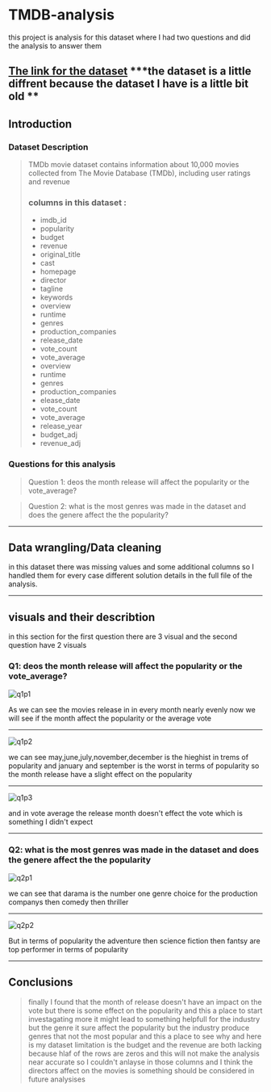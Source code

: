 # TMDB-analysis


this project is analysis for this dataset where I had two questions and did the analysis to answer them 

[The link for the dataset](https://www.kaggle.com/datasets/tmdb/tmdb-movie-metadata)
***the dataset is a little diffrent because the dataset I have is a little bit old **
---

## Introduction

### Dataset Description 

>TMDb movie dataset contains information about 10,000 movies collected from The Movie Database (TMDb), including user ratings and revenue 
>### columns in this dataset : 
>- imdb_id
>- popularity
>- budget
>- revenue	
>- original_title 
>- cast 	
>- homepage	
>- director
>- tagline	
>- keywords	
>- overview	
>- runtime	
>- genres	
>- production_companies	
>- release_date	
>- vote_count	
>- vote_average
>- overview 	
>- runtime 	
>- genres 	
>- production_companies 	
>- elease_date 	
>- vote_count 	
>- vote_average 	
>- release_year 	
>- budget_adj 	
>- revenue_adj

    



### Questions for this analysis


>Question 1: deos the month release will affect the popularity or the vote_average?

>Question 2: what is the most genres was made in the dataset and does the genere affect the the popularity?

---

## Data wrangling/Data cleaning

in this dataset there was missing values and some additional columns so I handled them for every case different solution details in the full file of the analysis.

---

## visuals and their describtion

in this section for the first question there are 3 visual and the second question have 2 visuals 


### Q1: deos the month release will affect the popularity or the vote_average?

![q1p1](https://github.com/Asem-001/TMDB-analysis/assets/117676536/013033c2-ad83-4445-a377-df201aafde4b)

As we can see the movies release in in every month nearly evenly now we will see if the month affect the popularity or the average vote

---

![q1p2](https://github.com/Asem-001/TMDB-analysis/assets/117676536/0048e865-ba3f-4884-a1c0-073fe81556cb)

we can see may,june,july,november,december is the hieghist in trems of popularity and january and september is the worst in terms of popularity so the month release have a slight effect on the popularity

---

![q1p3](https://github.com/Asem-001/TMDB-analysis/assets/117676536/2902c47a-8418-4aaa-b3e3-84cd0e22da02)

and in vote average the release month doesn't effect the vote which is something I didn't expect

---

### Q2: what is the most genres was made in the dataset and does the genere affect the the popularity


![q2p1](https://github.com/Asem-001/TMDB-analysis/assets/117676536/2349db87-1edb-4cd6-94b5-5cb831c88415)

we can see that darama is the number one genre choice for the production companys then comedy then thriller

---
![q2p2](https://github.com/Asem-001/TMDB-analysis/assets/117676536/69bf46a8-9484-4382-ba9c-e623c8382944)


But in terms of popularity the adventure then science fiction then fantsy are top performer in terms of popularity


---


## Conclusions

> finally I found that the month of release doesn't have an impact on the vote but there is some effect on the popularity and this a place to start investagating more it might lead to something helpfull for the industry but the genre it sure affect the popularity but the industry produce genres that not the most popular and this a place to see why and here is my dataset limitation is the budget and the revenue are both lacking because hlaf of the rows are zeros and this will not make the analysis near accurate so I couldn't anlayse in those columns and I think the directors affect on the movies is something should be considered in future analysises














